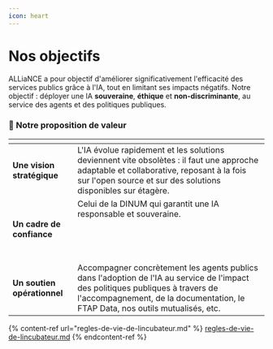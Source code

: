 ```yaml
---
icon: heart
---
```


# Nos objectifs

ALLiaNCE a pour objectif d'améliorer significativement l'efficacité des services publics grâce à l'IA,  tout en limitant ses impacts négatifs. Notre objectif : déployer une IA **souveraine**, **éthique** et **non-discriminante**, au service des agents et des politiques publiques.

### 🚀 Notre proposition de valeur



<table data-view="cards"><thead><tr><th></th><th></th></tr></thead><tbody><tr><td><h4><strong>Une vision stratégique</strong> </h4></td><td>L'IA évolue rapidement et les solutions deviennent vite obsolètes : il faut une approche adaptable et collaborative, reposant à la fois sur l'open source et sur des solutions disponibles sur étagère.</td></tr><tr><td><h4><strong>Un cadre de confiance</strong></h4></td><td>Celui de la DINUM qui garantit une IA responsable et souveraine.                                          <br><br><br><br><br></td></tr><tr><td><h4><strong>Un soutien opérationnel</strong></h4></td><td>Accompagner concrètement les agents publics dans l'adoption de l'IA au service de l'impact des politiques publiques à travers de l'accompagnement, de la documentation, le FTAP Data, nos outils mutualisés, etc.</td></tr></tbody></table>

{% content-ref url="regles-de-vie-de-lincubateur.md" %}
[regles-de-vie-de-lincubateur.md](regles-de-vie-de-lincubateur.md)
{% endcontent-ref %}
